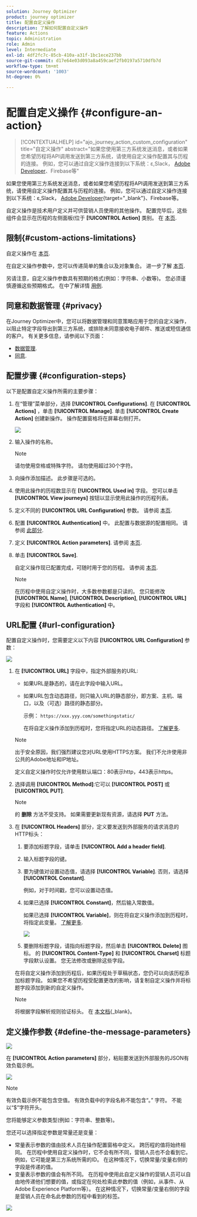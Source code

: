 ```yaml
---
solution: Journey Optimizer
product: journey optimizer
title: 配置自定义操作
description: 了解如何配置自定义操作
feature: Actions
topic: Administration
role: Admin
level: Intermediate
exl-id: 4df2fc7c-85cb-410a-a31f-1bc1ece237bb
source-git-commit: d17e64e03d093a8a459caef2fb0197a5710dfb7d
workflow-type: tm+mt
source-wordcount: '1003'
ht-degree: 0%

---
```


# 配置自定义操作 {#configure-an-action}

>[!CONTEXTUALHELP]
>id="ajo_journey_action_custom_configuration"
>title="自定义操作"
>abstract="如果您使用第三方系统发送消息，或者如果您希望历程将API调用发送到第三方系统，请使用自定义操作配置其与历程的连接。 例如，您可以通过自定义操作连接到以下系统：ε,Slack， [Adobe Developer](https://developer.adobe.com)、Firebase等"

如果您使用第三方系统发送消息，或者如果您希望历程将API调用发送到第三方系统，请使用自定义操作配置其与历程的连接。 例如，您可以通过自定义操作连接到以下系统：ε,Slack， [Adobe Developer](https://developer.adobe.com){target=&quot;_blank&quot;}、Firebase等。

自定义操作是技术用户定义并可供营销人员使用的其他操作。 配置完毕后，这些组件会显示在历程的左侧面板(位于 **[!UICONTROL Action]** 类别。 在 [本页](../building-journeys/about-journey-activities.md#action-activities).

## 限制{#custom-actions-limitations}

自定义操作在 [本页](../start/guardrails.md).

在自定义操作参数中，您可以传递简单的集合以及对象集合。 进一步了解 [本页](../building-journeys/collections.md#limitations).

另请注意，自定义操作参数具有预期的格式(例如：字符串、小数等)。 您必须谨慎遵循这些预期格式。 在中了解详情 [用例](../building-journeys/collections.md).

## 同意和数据管理 {#privacy}

在Journey Optimizer中，您可以将数据管理和同意策略应用于您的自定义操作，以阻止特定字段导出到第三方系统，或排除未同意接收电子邮件、推送或短信通信的客户。 有关更多信息，请参阅以下页面：

* [数据管理](../action/action.md).
* [同意](../action/action.md).


## 配置步骤 {#configuration-steps}

以下是配置自定义操作所需的主要步骤：

1. 在“管理”菜单部分，选择 **[!UICONTROL Configurations]**. 在  **[!UICONTROL Actions]** ，单击 **[!UICONTROL Manage]**. 单击 **[!UICONTROL Create Action]** 创建新操作。 操作配置窗格将在屏幕右侧打开。

   ![](assets/custom2.png)

1. 输入操作的名称。

   >[!NOTE]
   >
   >请勿使用空格或特殊字符。 请勿使用超过30个字符。

1. 向操作添加描述。 此步骤是可选的。
1. 使用此操作的历程数显示在 **[!UICONTROL Used in]** 字段。 您可以单击 **[!UICONTROL View journeys]** 按钮以显示使用此操作的历程列表。
1. 定义不同的 **[!UICONTROL URL Configuration]** 参数。 请参阅 [本页](../action/about-custom-action-configuration.md#url-configuration).
1. 配置 **[!UICONTROL Authentication]** 中。 此配置与数据源的配置相同。  请参阅 [此部分](../datasource/external-data-sources.md#custom-authentication-mode).
1. 定义 **[!UICONTROL Action parameters]**. 请参阅 [本页](../action/about-custom-action-configuration.md#define-the-message-parameters).
1. 单击 **[!UICONTROL Save]**.

   自定义操作现已配置完成，可随时用于您的历程。 请参阅 [本页](../building-journeys/about-journey-activities.md#action-activities).

   >[!NOTE]
   >
   >在历程中使用自定义操作时，大多数参数都是只读的。 您只能修改 **[!UICONTROL Name]**, **[!UICONTROL Description]**, **[!UICONTROL URL]** 字段和 **[!UICONTROL Authentication]** 中。

## URL配置 {#url-configuration}

配置自定义操作时，您需要定义以下内容 **[!UICONTROL URL Configuration]** 参数：

![](assets/journeyurlconfiguration.png)

1. 在 **[!UICONTROL URL]** 字段中，指定外部服务的URL:

   * 如果URL是静态的，请在此字段中输入URL。

   * 如果URL包含动态路径，则只输入URL的静态部分，即方案、主机、端口，以及（可选）路径的静态部分。

      示例： `https://xxx.yyy.com/somethingstatic/`

      在将自定义操作添加到历程时，您将指定URL的动态路径。 [了解更多](../building-journeys/using-custom-actions.md).
   >[!NOTE]
   >
   >出于安全原因，我们强烈建议您对URL使用HTTPS方案。 我们不允许使用非公共的Adobe地址和IP地址。
   >
   >定义自定义操作时仅允许使用默认端口：80表示http，443表示https。

1. 选择调用 **[!UICONTROL Method]**:它可以 **[!UICONTROL POST]** 或 **[!UICONTROL PUT]**.

   >[!NOTE]
   >
   > 的 **删除** 方法不受支持。 如果需要更新现有资源，请选择 **PUT** 方法。

1. 在 **[!UICONTROL Headers]** 部分，定义要发送到外部服务的请求消息的HTTP标头：
   1. 要添加标题字段，请单击 **[!UICONTROL Add a header field]**.
   1. 输入标题字段的键。
   1. 要为键值对设置动态值，请选择 **[!UICONTROL Variable]**. 否则，请选择 **[!UICONTROL Constant]**.

      例如，对于时间戳，您可以设置动态值。

   1. 如果已选择 **[!UICONTROL Constant]**，然后输入常数值。

      如果已选择 **[!UICONTROL Variable]**，则在将自定义操作添加到历程时，将指定此变量。 [了解更多](../building-journeys/using-custom-actions.md).

      ![](assets/journeyurlconfiguration2.png)

   1. 要删除标题字段，请指向标题字段，然后单击 **[!UICONTROL Delete]** 图标。
   的 **[!UICONTROL Content-Type]** 和 **[!UICONTROL Charset]** 标题字段默认设置。 您无法修改或删除这些字段。

   在将自定义操作添加到历程后，如果历程处于草稿状态，您仍可以向该历程添加标题字段。 如果您不希望历程受配置更改的影响，请复制自定义操作并将标题字段添加到新的自定义操作。

   >[!NOTE]
   >
   >将根据字段解析规则验证标头。 在 [本文档](https://tools.ietf.org/html/rfc7230#section-3.2.4){_blank}。

## 定义操作参数 {#define-the-message-parameters}

![](assets/messageparameterssection.png)

在 **[!UICONTROL Action parameters]** 部分，粘贴要发送到外部服务的JSON有效负载示例。

![](assets/customactionpayloadmessage.png)

>[!NOTE]
>
>有效负载示例不能包含空值。 有效负载中的字段名称不能包含“。” 字符。 不能以“$”字符开头。

您将能够定义参数类型(例如：字符串、整数等)。

您还可以选择指定参数是常量还是变量：

* 常量表示参数的值由技术人员在操作配置窗格中定义。 跨历程的值将始终相同。 在历程中使用自定义操作时，它不会有所不同，营销人员也不会看到它。 例如，它可能是第三方系统所需的ID。 在这种情况下，切换常量/变量右侧的字段是传递的值。
* 变量表示参数的值会有所不同。 在历程中使用此自定义操作的营销人员可以自由地传递他们想要的值，或指定在何处检索此参数的值（例如，从事件、从Adobe Experience Platform等）。 在这种情况下，切换常量/变量右侧的字段是营销人员在命名此参数的历程中看到的标签。

![](assets/customactionpayloadmessage2.png)
